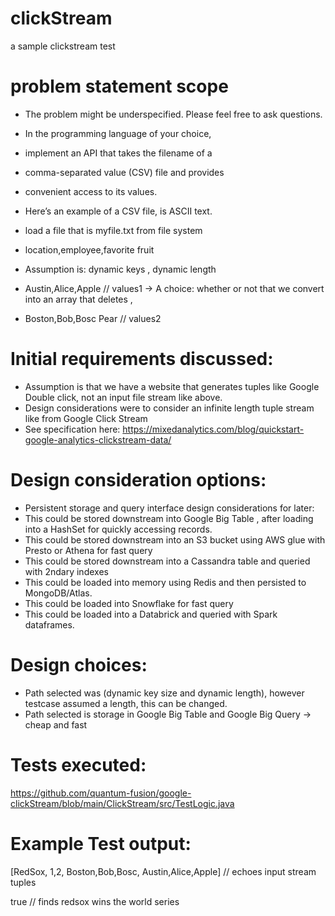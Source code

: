 # clickStream
a sample clickstream test 

# problem statement scope
- The problem might be underspecified. Please feel free to ask questions.
- In the programming language of your choice,
- implement an API that takes the filename of a
- comma-separated value (CSV) file and provides
- convenient access to its values.
- Here’s an example of a CSV file, is ASCII text.
- load a file that is myfile.txt from file system

- location,employee,favorite fruit 
- Assumption is: dynamic keys , dynamic length
- Austin,Alice,Apple // values1 -> A choice: whether or not that we convert into an array that deletes ,
- Boston,Bob,Bosc Pear // values2

# Initial requirements discussed:
- Assumption is that we have a website that generates tuples like Google Double click, not an input file stream like above.
- Design considerations were to consider an infinite length tuple stream like from Google Click Stream
- See specification here: https://mixedanalytics.com/blog/quickstart-google-analytics-clickstream-data/

# Design consideration options:
- Persistent storage and query interface design considerations for later:
- This could be stored downstream into Google Big Table , after loading into a HashSet for quickly accessing records.
- This could be stored downstream into an S3 bucket using AWS glue with Presto or Athena for fast query
- This could be stored downstream into a Cassandra table and queried with 2ndary indexes
- This could be loaded into memory using Redis and then persisted to MongoDB/Atlas.
- This could be loaded into Snowflake for fast query
- This could be loaded into a Databrick and queried with Spark dataframes.

# Design choices:
- Path selected was (dynamic key size and dynamic length), however testcase assumed a length, this can be changed.
- Path selected is storage in Google Big Table and Google Big Query -> cheap and fast

# Tests executed:
https://github.com/quantum-fusion/google-clickStream/blob/main/ClickStream/src/TestLogic.java

# Example Test output:

[RedSox, 1,2, Boston,Bob,Bosc, Austin,Alice,Apple] // echoes input stream tuples

true // finds redsox wins the world series


